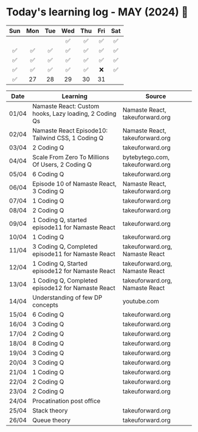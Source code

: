 # Today's learning log - MAY (2024) 📆

|	Sun	|	Mon	|	Tue	|	Wed	|	Thu	|	Fri	|	Sat	|
| :---: | :---: | :---: | :---: | :---: | :---: | :---: |
|		|		|		|	✅ | ✅ | ✅ | ✅ |
| ✅ | ✅ | ✅ | ✅ | ✅ | ✅ | ✅ |
| ✅ | ✅ | ✅ | ✅ | ✅ | ✅ | ✅ |
| ✅ | ✅ | ✅	| ✅ | ✅ | ❌ | ✅ |
|	✅ |	27	|	28	|	29	|	30	|	31	|		|

| Date | Learning | Source |
|------|----------|--------|
| 01/04 | Namaste React: Custom hooks, Lazy loading, 2 Coding Qs | Namaste React, takeuforward.org |
| 02/04 | Namaste React Episode10: Tailwind CSS, 1 Coding Q | Namaste React, takeuforward.org |
| 03/04 | 2 Coding Q | takeuforward.org |
| 04/04 | Scale From Zero To Millions Of Users, 2 Coding Q | bytebytego.com, takeuforward.org |
| 05/04 | 6 Coding Q | takeuforward.org |
| 06/04 | Episode 10 of Namaste React, 3 Coding Q | Namaste React, takeuforward.org |
| 07/04 | 1 Coding Q | takeuforward.org |
| 08/04 | 2 Coding Q | takeuforward.org |
| 09/04 | 1 Coding Q, started episode11 for Namaste React | takeuforward.org |
| 10/04 | 1 Coding Q | takeuforward.org |
| 11/04 | 3 Coding Q, Completed episode11 for Namaste React | takeuforward.org, Namaste React |
| 12/04 | 1 Coding Q, Started episode12 for Namaste React | takeuforward.org, Namaste React |
| 13/04 | 1 Coding Q, Completed episode12 for Namaste React | takeuforward.org, Namaste React |
| 14/04 | Understanding of few DP concepts | youtube.com |
| 15/04 | 6 Coding Q | takeuforward.org |
| 16/04 | 3 Coding Q | takeuforward.org |
| 17/04 | 2 Coding Q | takeuforward.org |
| 18/04 | 8 Coding Q | takeuforward.org |
| 19/04 | 3 Coding Q | takeuforward.org |
| 20/04 | 3 Coding Q | takeuforward.org |
| 21/04 | 1 Coding Q | takeuforward.org |
| 22/04 | 2 Coding Q | takeuforward.org |
| 23/04 | 2 Coding Q | takeuforward.org |
| 24/04 | Procatination post office | |
| 25/04 | Stack theory | takeuforward.org |
| 26/04 | Queue theory | takeuforward.org |

